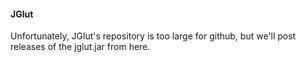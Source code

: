 #### JGlut
Unfortunately, JGlut's repository is too large for github, but we'll post releases of the jglut.jar from here.
